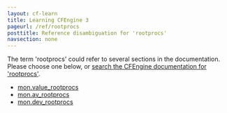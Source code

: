 ```yaml
---
layout: cf-learn
title: Learning CFEngine 3
pageurl: /ref/rootprocs
posttitle: Reference disambiguation for 'rootprocs'
navsection: none
---
```


The term 'rootprocs' could refer to several sections in the documentation. Please choose one below, or
[search the CFEngine documentation for 'rootprocs'](http://cfengine.com/docs/3.5/search.html?q=rootprocs).

- [mon.value_rootprocs](http://cfengine.com/docs/3.5/reference-special-variables-context-mon.html#mon-value_rootprocs)
- [mon.av_rootprocs](http://cfengine.com/docs/3.5/reference-special-variables-context-mon.html#mon-av_rootprocs)
- [mon.dev_rootprocs](http://cfengine.com/docs/3.5/reference-special-variables-context-mon.html#mon-dev_rootprocs)
